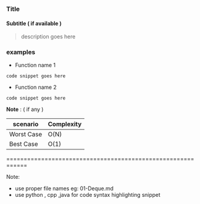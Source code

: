 ### Title 

#### Subtitle ( if available )

>  description goes here

### examples 

* Function name 1
```
code snippet goes here      
```
* Function name 2
```
code snippet goes here
```

**Note** : ( if any )

|scenario| Complexity |
|----|:---|
|Worst Case | O(N) |
| Best Case | O(1) |


============================================================

Note: 

- use proper file names eg: 01-Deque.md
- use python , cpp ,java for code syntax highlighting snippet 
